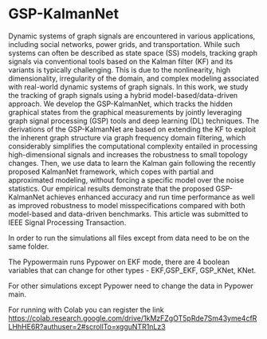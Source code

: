 # GSP-KalmanNet
Dynamic systems of graph signals are encountered in various applications, including social networks, power grids, and transportation. 
While such systems can often be described as state space (SS) models, tracking graph signals via conventional tools based on the Kalman filter (KF) and its variants
is typically challenging. This is due to the nonlinearity, high dimensionality, irregularity of the domain, and complex modeling associated with real-world dynamic systems of graph signals.
In this work, we study the tracking of graph signals using a hybrid model-based/data-driven approach. We develop the GSP-KalmanNet, which tracks the hidden graphical states from
the graphical measurements by jointly leveraging graph signal processing (GSP) tools and deep learning (DL) techniques. The derivations of the GSP-KalmanNet are based on extending the 
KF to exploit the inherent graph structure via graph frequency domain filtering, which considerably simplifies the computational complexity entailed in processing high-dimensional signals 
and increases the robustness to small topology changes. Then, we use data to learn the Kalman gain following the recently proposed KalmanNet framework, which copes with partial and
approximated modeling, without forcing a specific model over the noise statistics. Our empirical results demonstrate that the proposed GSP-KalmanNet achieves enhanced accuracy and run
time performance as well as improved robustness to model misspecifications compared with both model-based and data-driven benchmarks.
This article was submitted to IEEE Signal Processing Transaction.



In order to run the simulations all files except from data need to be on the same folder.

The Pypowermain runs Pypower on EKF mode, there are 4 boolean variables that can change for other types - EKF,GSP_EKF, GSP_KNet, KNet.

For other simulations except Pypower need to change the data in Pypower main.

For running with Colab you can register the link https://colab.research.google.com/drive/1kMzFZgOT5pRde7Sm43yme4cfRLHhHE6R?authuser=2#scrollTo=xgguNTR1nLz3
